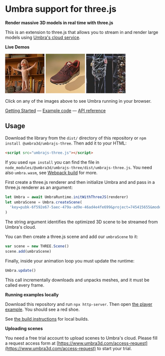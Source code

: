 # Umbra support for three.js

**Render massive 3D models in real time with three.js**

This is an extension to three.js that allows you to stream in and render large models using [Umbra's cloud service](https://www.umbra3d.com/).

**Live Demos**

<a href="https://umbrasoftware.github.io/umbrajs-three/examples/studio.html" target="_blank"><img src="img/littledude.jpg" alt="Studio example" /></a>
<a href="https://umbrasoftware.github.io/umbrajs-three/examples/shadows.html" target="_blank"><img src="img/pbr.jpg" alt="PBR example" /></a>
<a href="https://umbrasoftware.github.io/umbrajs-three/examples/streaming_position.html" target="_blank"><img src="img/bridge.jpg" alt="Streaming position example" /></a>

Click on any of the images above to see Umbra running in your browser.

[Getting Started](https://github.com/UmbraSoftware/umbrajs-three/wiki/Getting-Started) &mdash;
[Example code](https://github.com/UmbraSoftware/umbrajs-three/tree/master/examples) &mdash;
[API reference](https://github.com/UmbraSoftware/umbrajs-three/wiki/Library-API)

## Usage

Download the library from the `dist/` directory of this repository or `npm install @umbra3d/umbrajs-three`. Then add it to your HTML:

```html
<script src="umbrajs-three.js"></script>
```

If you used `npm install` you can find the file in `node_modules/@umbra3d/umbrajs-three/dist/umbrajs-three.js`. You need also `umbra.wasm`, see [Webpack build](https://github.com/UmbraSoftware/umbrajs-three/wiki/Deployment#webpack-build) for more.

First create a three.js renderer and then initialize Umbra and and pass in a three.js renderer as an argument:

```javascript
let Umbra = await UmbraRuntime.initWithThreeJS(renderer)
let umbraScene = Umbra.createScene(
  'key=pubk-6f592e67-5aec-479a-ad9e-46ad4e4fe699&project=745415655&model=745415871',
)
```

The string argument identifies the optimized 3D scene to be streamed from Umbra's cloud.

You can then create a three.js scene and add our `umbraScene` to it:

```javascript
var scene = new THREE.Scene()
scene.add(umbraScene)
```

Finally, inside your animation loop you must update the runtime:

```javascript
Umbra.update()
```

This call incrementally downloads and unpacks meshes, and it must be called every frame.

**Running examples locally**

Download this repository and run `npx http-server`. Then open [the player example](http://127.0.0.1:8080/examples/player.html?key=pubk-a33b4cb8-6643-46a7-a3ff-c768c812b3b6&project=1005906&model=699980469).
You should see a red shoe.

See [the build instructions](https://github.com/UmbraSoftware/umbrajs-three/wiki/Building-the-library) for local builds.

**Uploading scenes**

You need a free trial account to upload scenes to Umbra's cloud. Please fill a request access form at [https://www.umbra3d.com/access-request](https://www.umbra3d.com/access-request) to start your trial.
